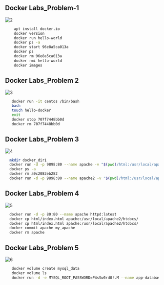 ## Docker Labs_Problem-1

![2](https://user-images.githubusercontent.com/128603198/228682380-e8dbe657-a99d-430d-8347-79aee277fc82.png)

``` bash
    apt install docker.io
    docker version
    docker run hello-world
    docker ps -a
    docker start 96e8a5ca013a
    docker ps
    docker rm 96e8a5ca013a
    docker rmi hello-world
    docker images
```

##  Docker Labs_Problem 2
![3](https://user-images.githubusercontent.com/128603198/228682423-c0956638-c6b7-49e1-9a96-b60a62c72ef8.png)


``` bash
   docker run -it centos /bin/bash
   bash
   touch hello-docker
   exit
   docker stop 707f7448bb0d
   docker rm 707f7448bb0d

```

## Docker Labs_Problem 3
![4](https://user-images.githubusercontent.com/128603198/228682492-e2d46d79-cec5-47f1-843f-d53a8a3459a8.png)


``` bash
  mkdir docker_dir1
  docker run -d -p 9898:80 --name apache -v "$(pwd)/html:/usr/local/apache2/htdocs/" httpd:latest
  docker ps -a
  docker rm a9c2083eb282
  docker run -d -p 9898:80 --name apache2 -v "$(pwd)/html:/usr/local/apache2/htdocs/" httpd:latest
```


## Docker  Labs_Problem 4
![5](https://user-images.githubusercontent.com/128603198/228682525-653f43ad-13f3-481b-8b16-a5121960146e.png)

``` bash
  docker run -d -p 80:80 --name apache httpd:latest
  docker cp html/index.html apache:/usr/local/apache2/htdocs/
  docker cp html/index.html apache:/usr/local/apache2/htdocs/
  docker commit apache my_apache
  docker rm apache
```

## Docker Labs_Problem 5
![6](https://user-images.githubusercontent.com/128603198/228682536-f6886923-06e5-46ca-aad6-d41f0505fc44.png)

``` bash
   docker volume create mysql_data
   docker volume ls
   docker run -d -e MYSQL_ROOT_PASSWORD=P4sSw0rd0!.M --name app-database -v mysql_data:/var/lib/mysql mysql:latest
   
```
